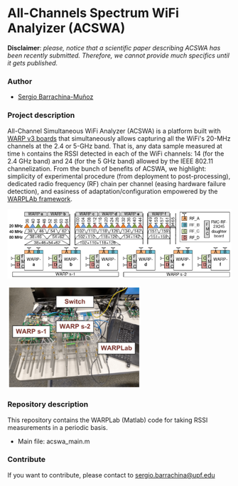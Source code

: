 # All-Channels Spectrum WiFi Analyizer (ACSWA)

**Disclaimer**: *please, notice that a scientific paper describing ACSWA has been recently submitted. Therefore, we cannot provide much specifics until it gets published.*

### Author
* [Sergio Barrachina-Muñoz](https://github.com/sergiobarra)

### Project description

All-Channel Simultaneous WiFi Analyzer (ACSWA) is a platform built with [WARP v3 boards](http://warpproject.org) that simultaneously allows capturing all the WiFi's 20-MHz channels at the 2.4 or 5-GHz band. That is, any data sample measured at time `h` contains the RSSI detected in each of the WiFi channels: 14 (for the 2.4 GHz band) and 24 (for the 5 GHz band) allowed by the IEEE 802.11 channelization. From the bunch of benefits of ACSWA, we highlight: simplicity of experimental procedure (from deployment to post-processing), dedicated radio frequency (RF) chain per channel (easing hardware failure detection), and easiness of adaptation/configuration empowered by the [WARPLAb framework](https://warpproject.org/trac/wiki/WARPLab).

<img src="https://github.com/sergiobarra/AcswaSpectrumAnalyzer/blob/master/resources/images/acswa_design.PNG" alt="ACSWA design"
	title="ACSWA design" width="600" />

<img src="https://github.com/sergiobarra/AcswaSpectrumAnalyzer/blob/master/resources/images/acswa_deployment.PNG" alt="ACSWA deployment"
	title="ACSWA deployment" width="300" />

### Repository description
This repository contains the WARPLab (Matlab) code for taking RSSI measurements in a periodic basis.
* Main file: acswa_main.m

### Contribute

If you want to contribute, please contact to [sergio.barrachina@upf.edu](sergio.barrachina@upf.edu)
